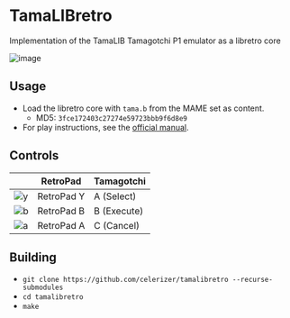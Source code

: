 # TamaLIBretro

Implementation of the TamaLIB Tamagotchi P1 emulator as a libretro core

![image](https://github.com/user-attachments/assets/34db2a6c-39ed-4b28-a160-7ae1138bbfc8)

## Usage
- Load the libretro core with `tama.b` from the MAME set as content.
  - MD5: `3fce172403c27274e59723bbb9f6d8e9`
- For play instructions, see the [official manual](https://www.bandai.com/amfile/file/download/file/167/product/1276811/).

## Controls
| | RetroPad | Tamagotchi |
|-|-|-|
| ![y](https://github.com/user-attachments/assets/4a18efa5-ab53-4617-bcb3-3da92f71b651) | RetroPad Y | A (Select) |
| ![b](https://github.com/user-attachments/assets/70fa7f03-51fe-4677-99a7-e757f4dcbcd1) | RetroPad B | B (Execute) |
| ![a](https://github.com/user-attachments/assets/2ba2ac0e-e122-4c39-844b-4c80833d5593) | RetroPad A | C (Cancel) |

## Building
* `git clone https://github.com/celerizer/tamalibretro --recurse-submodules`
* `cd tamalibretro`
* `make`
